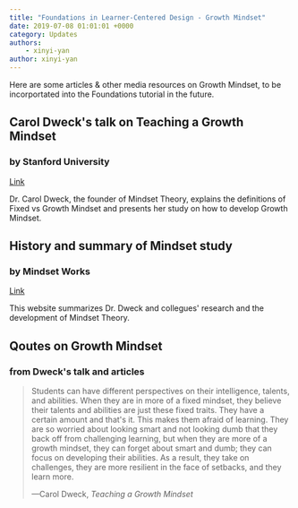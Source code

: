 ```yaml
---
title: "Foundations in Learner-Centered Design - Growth Mindset"
date: 2019-07-08 01:01:01 +0000
category: Updates
authors: 
    - xinyi-yan 
author: xinyi-yan
---
```


Here are some articles & other media resources on Growth Mindset, to be incorportated into the Foundations tutorial in the future.


<div class="card-deck">
    <div class="card">
        <div class="card-body">
            <h2 class="card-title">Carol Dweck's talk on Teaching a Growth Mindset</h2>
            <h3 class="card-subtitle mb-2 text-muted">by Stanford University</h3>
            <div class="text-center pt-3">
                 <a href="https://www.youtube.com/watch?v=isHM1rEd3GE" class="btn btn-primary">Link</a>
            </div>
            <p class="card-text">Dr. Carol Dweck, the founder of Mindset Theory, explains the definitions of Fixed vs Growth Mindset and presents her study on how to develop Growth Mindset.</p>
        </div>
    </div>
    <div class="card">
        <div class="card-body">
            <h2 class="card-title">History and summary of Mindset study</h2>
            <h3 class="card-subtitle mb-2 text-muted">by Mindset Works</h3>
            <div class="text-center pt-3">
                 <a href="https://www.mindsetworks.com/science/" class="btn btn-primary">Link</a>
            </div>
            <p class="card-text">This website summarizes Dr. Dweck and collegues' research and the development of Mindset Theory.</p>
        </div>
    </div>
</div>
<div class="card-deck mt-3">
    <div class="card">
        <div class="card-body">
            <h2 class="card-title">Qoutes on Growth Mindset</h2>
            <h3 class="card-subtitle mb-2 text-muted"> from Dweck's talk and articles</h3>
            <p class="card-text"> 
                <blockquote cite="https://www.youtube.com/watch?v=isHM1rEd3GE">
                <p> Students can have different perspectives on their intelligence, talents, and abilities. When they are in more of a fixed mindset, they believe their talents and abilities are just these fixed traits. They have a certain amount and that's it. This makes them afraid of learning. They are so worried about looking smart and not looking dumb that they back off from challenging learning, but when they are more of a growth mindset, they can forget about smart and dumb; they can focus on developing their abilities. As a result, they take on challenges, they are more resilient in the face of setbacks, and they learn more. </p>
                <footer>—Carol Dweck, <cite>Teaching a Growth Mindset</cite></footer>
                </blockquote>
            </p>
        </div>
    </div>
</div>

